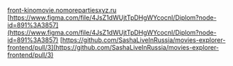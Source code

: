 [front-kinomovie.nomorepartiesxyz.ru](front-kinomovie.nomorepartiesxyz.ru)
[https://www.figma.com/file/4JsZ1dWUjtTpDHgWYcocnI/Diplom?node-id=891%3A3857](https://www.figma.com/file/4JsZ1dWUjtTpDHgWYcocnI/Diplom?node-id=891%3A3857)
[https://github.com/SashaLiveInRussia/movies-explorer-frontend/pull/3](https://github.com/SashaLiveInRussia/movies-explorer-frontend/pull/3)